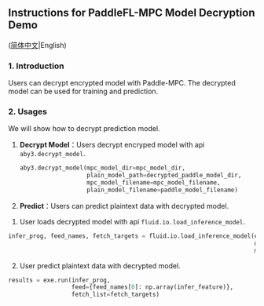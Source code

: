 ## Instructions for PaddleFL-MPC Model Decryption Demo

([简体中文](./README_CN.md)|English)

### 1. Introduction

Users can decrypt encrypted model with Paddle-MPC. The decrypted model can be used for training and prediction.

### 2. Usages

We will show how to decrypt prediction model.

1. **Decrypt Model**：Users decrypt encryped model with api `aby3.decrypt_model`.

   ```python
   aby3.decrypt_model(mpc_model_dir=mpc_model_dir,
                      plain_model_path=decrypted_paddle_model_dir,
                      mpc_model_filename=mpc_model_filename,
                      plain_model_filename=paddle_model_filename)
   ```

2. **Predict**：Users can predict plaintext data with decrypted model.

  1) User loads decrypted model with api `fluid.io.load_inference_model`.
  
  ```python
  infer_prog, feed_names, fetch_targets = fluid.io.load_inference_model(executor=exe,
                                                                        dirname=decrypted_paddle_model_dir,
                                                                        model_filename=paddle_model_filename)
  ```
  
  2) User predict plaintext data with decrypted model.
  
  ```python
  results = exe.run(infer_prog,
                    feed={feed_names[0]: np.array(infer_feature)},
                    fetch_list=fetch_targets)
  ```

